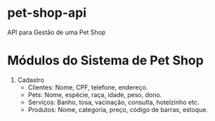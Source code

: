 # pet-shop-api
API para Gestão de uma Pet Shop

# Módulos do Sistema de Pet Shop
1. Cadastro
   -	Clientes: Nome, CPF, telefone, endereço.
   -	Pets: Nome, espécie, raça, idade, peso, dono.
   -	Serviços: Banho, tosa, vacinação, consulta, hotelzinho etc.
   -	Produtos: Nome, categoria, preço, código de barras, estoque.
